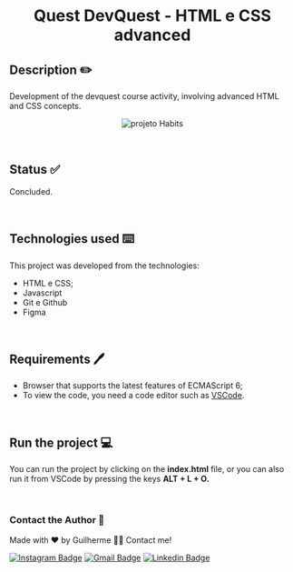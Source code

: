 # <p align="center"> Quest DevQuest - HTML e CSS advanced </p>



## Description ✏️

Development of the devquest course activity, involving advanced HTML and CSS concepts.

<p align="center">
    <img alt="projeto Habits" src="./.github/preview.jpg">
</p>

<br>

## Status ✅

Concluded.

<br>

## Technologies used ⌨️

This project was developed from the technologies:
- HTML e CSS;
- Javascript
- Git e Github
- Figma

<br>

## Requirements 🖊️

- Browser that supports the latest features of ECMAScript 6;
- To view the code, you need a code editor such as <a href="https://code.visualstudio.com/">VSCode</a>.

<br>

## Run the project 💻

You can run the project by clicking on the <strong>index.html</strong> file, or you can also run it from VSCode by pressing the keys <strong>ALT + L + O.</strong>

<br>

### Contact the Author 📩

Made with ❤️ by Guilherme 👋🏽 Contact me!

[![Instagram Badge](https://img.shields.io/badge/@nastyboygui-E4405F?style=for-the-badge&logo=instagram&logoColor=white&link=https://www.instagram.com/nastyboygui/)](https://www.instagram.com/nastyboygui/) [![Gmail Badge](https://img.shields.io/badge/guilhermesouzadossantos11@gmail.com-D14836?style=for-the-badge&logo=gmail&logoColor=white&link=mailto:guilhermesouzadossantos11@gmail.com)](mailto:guilhermesouzadossantos11@gmail.com) [![Linkedin Badge](https://img.shields.io/badge/Guilherme-0077B5?style=for-the-badge&logo=linkedin&logoColor=white&link=https://www.linkedin.com/in/guilhermesouzadossantos/)](https://www.linkedin.com/in/guilhermesouzadossantos/) 